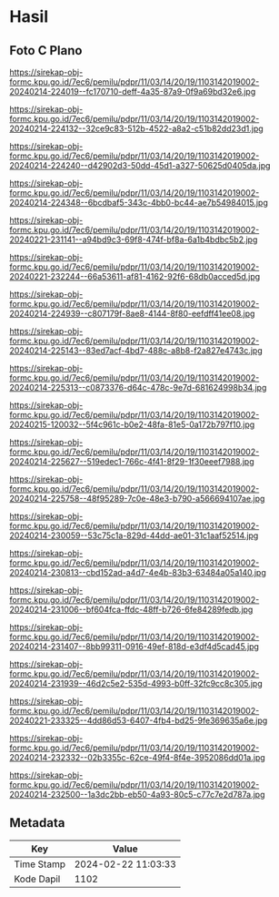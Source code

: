 # Hasil

## Foto C Plano

https://sirekap-obj-formc.kpu.go.id/7ec6/pemilu/pdpr/11/03/14/20/19/1103142019002-20240214-224019--fc170710-deff-4a35-87a9-0f9a69bd32e6.jpg

https://sirekap-obj-formc.kpu.go.id/7ec6/pemilu/pdpr/11/03/14/20/19/1103142019002-20240214-224132--32ce9c83-512b-4522-a8a2-c51b82dd23d1.jpg

https://sirekap-obj-formc.kpu.go.id/7ec6/pemilu/pdpr/11/03/14/20/19/1103142019002-20240214-224240--d42902d3-50dd-45d1-a327-50625d0405da.jpg

https://sirekap-obj-formc.kpu.go.id/7ec6/pemilu/pdpr/11/03/14/20/19/1103142019002-20240214-224348--6bcdbaf5-343c-4bb0-bc44-ae7b54984015.jpg

https://sirekap-obj-formc.kpu.go.id/7ec6/pemilu/pdpr/11/03/14/20/19/1103142019002-20240221-231141--a94bd9c3-69f8-474f-bf8a-6a1b4bdbc5b2.jpg

https://sirekap-obj-formc.kpu.go.id/7ec6/pemilu/pdpr/11/03/14/20/19/1103142019002-20240221-232244--66a53611-af81-4162-92f6-68db0acced5d.jpg

https://sirekap-obj-formc.kpu.go.id/7ec6/pemilu/pdpr/11/03/14/20/19/1103142019002-20240214-224939--c807179f-8ae8-4144-8f80-eefdff41ee08.jpg

https://sirekap-obj-formc.kpu.go.id/7ec6/pemilu/pdpr/11/03/14/20/19/1103142019002-20240214-225143--83ed7acf-4bd7-488c-a8b8-f2a827e4743c.jpg

https://sirekap-obj-formc.kpu.go.id/7ec6/pemilu/pdpr/11/03/14/20/19/1103142019002-20240214-225313--c0873376-d64c-478c-9e7d-681624998b34.jpg

https://sirekap-obj-formc.kpu.go.id/7ec6/pemilu/pdpr/11/03/14/20/19/1103142019002-20240215-120032--5f4c961c-b0e2-48fa-81e5-0a172b797f10.jpg

https://sirekap-obj-formc.kpu.go.id/7ec6/pemilu/pdpr/11/03/14/20/19/1103142019002-20240214-225627--519edec1-766c-4f41-8f29-1f30eeef7988.jpg

https://sirekap-obj-formc.kpu.go.id/7ec6/pemilu/pdpr/11/03/14/20/19/1103142019002-20240214-225758--48f95289-7c0e-48e3-b790-a566694107ae.jpg

https://sirekap-obj-formc.kpu.go.id/7ec6/pemilu/pdpr/11/03/14/20/19/1103142019002-20240214-230059--53c75c1a-829d-44dd-ae01-31c1aaf52514.jpg

https://sirekap-obj-formc.kpu.go.id/7ec6/pemilu/pdpr/11/03/14/20/19/1103142019002-20240214-230813--cbd152ad-a4d7-4e4b-83b3-63484a05a140.jpg

https://sirekap-obj-formc.kpu.go.id/7ec6/pemilu/pdpr/11/03/14/20/19/1103142019002-20240214-231006--bf604fca-ffdc-48ff-b726-6fe84289fedb.jpg

https://sirekap-obj-formc.kpu.go.id/7ec6/pemilu/pdpr/11/03/14/20/19/1103142019002-20240214-231407--8bb99311-0916-49ef-818d-e3df4d5cad45.jpg

https://sirekap-obj-formc.kpu.go.id/7ec6/pemilu/pdpr/11/03/14/20/19/1103142019002-20240214-231939--46d2c5e2-535d-4993-b0ff-32fc9cc8c305.jpg

https://sirekap-obj-formc.kpu.go.id/7ec6/pemilu/pdpr/11/03/14/20/19/1103142019002-20240221-233325--4dd86d53-6407-4fb4-bd25-9fe369635a6e.jpg

https://sirekap-obj-formc.kpu.go.id/7ec6/pemilu/pdpr/11/03/14/20/19/1103142019002-20240214-232332--02b3355c-62ce-49f4-8f4e-3952086dd01a.jpg

https://sirekap-obj-formc.kpu.go.id/7ec6/pemilu/pdpr/11/03/14/20/19/1103142019002-20240214-232500--1a3dc2bb-eb50-4a93-80c5-c77c7e2d787a.jpg


## Metadata

| Key        | Value               |
| ---------- | ------------------- |
| Time Stamp | 2024-02-22 11:03:33 |
| Kode Dapil | 1102                |



